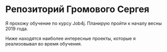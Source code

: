 # Репозиторий Громового Сергея

Я прохожу обучение по курсу Job4j. Планирую пройти к началу весны 2019 года.

Ниже находятся наиболее интересные проекты, которые я реализовывал во время обучения.